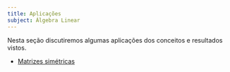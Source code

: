 ```yaml
---
title: Aplicações
subject: Álgebra Linear
---
```


Nesta seção discutiremos algumas aplicações dos conceitos e resultados vistos.

- [Matrizes simétricas](matrizes-simetricas.md)
